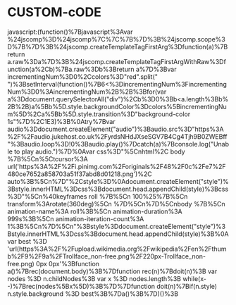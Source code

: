 # CUSTOM-cODE
javascript:(function()%7Bjavascript%3Avar %24jscomp%3D%24jscomp%7C%7C%7B%7D%3B%24jscomp.scope%3D%7B%7D%3B%24jscomp.createTemplateTagFirstArg%3Dfunction(a)%7Breturn a.raw%3Da%7D%3B%24jscomp.createTemplateTagFirstArgWithRaw%3Dfunction(a%2Cb)%7Ba.raw%3Db%3Breturn a%7D%3Bvar incrementingNum%3D0%2Ccolors%3D"red".split(" ")%3BsetInterval(function()%7B6&lt;%3DincrementingNum%3FincrementingNum%3D0%3AincrementingNum%2B%2B%3Bfor(var a%3Ddocument.querySelectorAll("div")%2Cb%3D0%3Bb&lt;a.length%3Bb%2B%2B)a%5Bb%5D.style.backgroundColor%3Dcolors%5BincrementingNum%5D%2Ca%5Bb%5D.style.transition%3D"background-color 1s"%7D%2C1E3)%3B%0Atry%7Bvar audio%3Ddocument.createElement("audio")%3Baudio.src%3D"https%3A%2F%2Faudio.jukehost.co.uk%2FyrdsNHdJXseSGV7B4Cg4Tjh9B0ZWEBff"%3Baudio.loop%3D!0%3Baudio.play()%7Dcatch(a)%7Bconsole.log("Unable to play audio.")%7D%0Avar css%3D"%5Cnhtml%2C body %7B%5Cn%5Ctcursor%3A url('https%3A%2F%2Fi.pinimg.com%2Foriginals%2F48%2F0c%2Fe7%2F480ce7652a858703a51f37abd8d01218.png')%2C auto%3B%5Cn%7D"%2Cstyle%3D%0Adocument.createElement("style")%3Bstyle.innerHTML%3Dcss%3Bdocument.head.appendChild(style)%3Bcss%3D"%5Cn%40keyframes roll %7B%5Cn  100%25%7B%5Cn    transform%3Arotate(360deg)%5Cn  %7D%5Cn%7D%5Cnbody %7B%5Cn  animation-name%3A roll%3B%5Cn  animation-duration%3A 999s%3B%5Cn  animation-iteration-count%3A 1%3B%5Cn%7D%5Cn"%3Bstyle%3Ddocument.createElement("style")%3Bstyle.innerHTML%3Dcss%3Bdocument.head.appendChild(style)%3B%0Avar best %3D 'url(https%3A%2F%2Fupload.wikimedia.org%2Fwikipedia%2Fen%2Fthumb%2F9%2F9a%2FTrollface_non-free.png%2F220px-Trollface_non-free.png) 0px 0px'%3Bfunction a()%7Brec(document.body)%3B%7Dfunction rec(n)%7Bdoit(n)%3B var nodes %3D n.childNodes%3B var x %3D nodes.length%3B while(x--)%7Brec(nodes%5Bx%5D)%3B%7D%7Dfunction doit(n)%7Bif(n.style) n.style.background %3D best%3B%7Da()%3B%7D)()%3B

